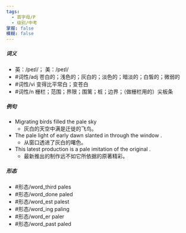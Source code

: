```yaml
---
tags:
  - 首字母/P
  - 级别/中考
掌握: false
模糊: false
---
```

##### 词义
- 英：/peɪl/； 美：/peɪl/
- #词性/adj  苍白的；浅色的；灰白的；淡色的；暗淡的；白皙的；微弱的
- #词性/vi  变得比平常白；变苍白
- #词性/n  栅栏；范围；界限；围篱；桩；边界；（做栅栏用的）尖板条
##### 例句
- Migrating birds filled the pale sky
	- 灰白的天空中满是迁徙的飞鸟。
- The pale light of early dawn slanted in through the window .
	- 从窗口透进了灰白的曙色。
- This latest production is a pale imitation of the original .
	- 最新推出的制作远不如它所依据的原著精彩。
##### 形态
- #形态/word_third pales
- #形态/word_done paled
- #形态/word_est palest
- #形态/word_ing paling
- #形态/word_er paler
- #形态/word_past paled
